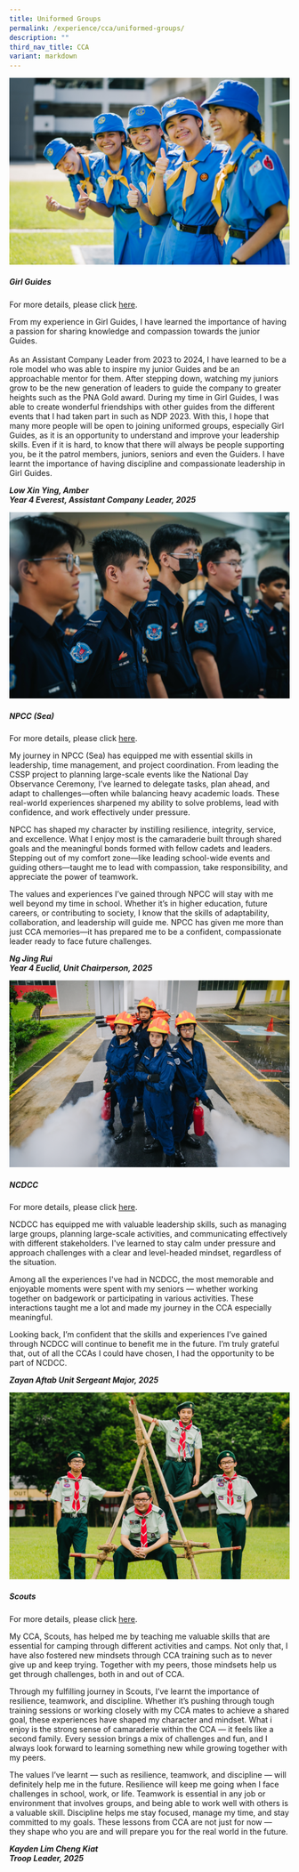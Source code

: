 ```yaml
---
title: Uniformed Groups
permalink: /experience/cca/uniformed-groups/
description: ""
third_nav_title: CCA
variant: markdown
---
```

![](/images/guides-1.jpg)
<h5>Girl Guides</h5>
		
For more details, please click&nbsp;[here](https://staging.d3jwf1tlw34213.amplifyapp.com/experience/cca/uniformed-groups/girl-guides).

From my experience in Girl Guides, I have learned the importance of having a passion for sharing knowledge and compassion towards the junior Guides.<br><br>
As an Assistant Company Leader from 2023 to 2024, I have learned to be a role model who was able to inspire my junior Guides and be an approachable mentor for them. After stepping down, watching my juniors grow to be the new generation of leaders to guide the company to greater heights such as the PNA Gold award. During my time in Girl Guides, I was able to create wonderful friendships with other guides from the different events that I had taken part in such as NDP 2023. With this, I hope that many more people will be open to joining uniformed groups, especially Girl Guides, as it is an opportunity to understand and improve your leadership skills. Even if it is hard, to know that there will always be people supporting you, be it the patrol members, juniors, seniors and even the Guiders.
I have learnt the importance of having discipline and compassionate leadership in Girl Guides.

_**Low Xin Ying, Amber<br>
Year 4 Everest, Assistant Company Leader, 2025**_<br>

![](/images/mwp_highres.jpg)<br>
<h5>NPCC (Sea)</h5>

For more details, please click&nbsp;[here](https://staging.d3jwf1tlw34213.amplifyapp.com/experience/cca/uniformed-groups/npcc-sea).

My journey in NPCC (Sea) has equipped me with essential skills in leadership, time management, and project coordination. From leading the CSSP project to planning large-scale events like the National Day Observance Ceremony, I’ve learned to delegate tasks, plan ahead, and adapt to challenges—often while balancing heavy academic loads. These real-world experiences sharpened my ability to solve problems, lead with confidence, and work effectively under pressure.

NPCC has shaped my character by instilling resilience, integrity, service, and excellence. What I enjoy most is the camaraderie built through shared goals and the meaningful bonds formed with fellow cadets and leaders. Stepping out of my comfort zone—like leading school-wide events and guiding others—taught me to lead with compassion, take responsibility, and appreciate the power of teamwork.

The values and experiences I’ve gained through NPCC will stay with me well beyond my time in school. Whether it’s in higher education, future careers, or contributing to society, I know that the skills of adaptability, collaboration, and leadership will guide me. NPCC has given me more than just CCA memories—it has prepared me to be a confident, compassionate leader ready to face future challenges.
      
_**Ng Jing Rui<br>
Year 4 Euclid, Unit Chairperson, 2025**_

![](/images/ncdcc-1.png)
<h5>NCDCC</h5>

For more details, please click&nbsp;[here](https://staging.d3jwf1tlw34213.amplifyapp.com/experience/cca/uniformed-groups/ncdcc).
    
NCDCC has equipped me with valuable leadership skills, such as managing large groups, planning large-scale activities, and communicating effectively with different stakeholders. I've learned to stay calm under pressure and approach challenges with a clear and level-headed mindset, regardless of the situation.
  
Among all the experiences I've had in NCDCC, the most memorable and enjoyable moments were spent with my seniors — whether working together on badgework or participating in various activities. These interactions taught me a lot and made my journey in the CCA especially meaningful.
  
Looking back, I’m confident that the skills and experiences I’ve gained through NCDCC will continue to benefit me in the future. I’m truly grateful that, out of all the CCAs I could have chosen, I had the opportunity to be part of NCDCC.

**_Zayan Aftab 
Unit Sergeant Major, 2025_**

![](/images/scouts-1.png)
<h5>Scouts</h5>

For more details, please click&nbsp;[here](https://staging.d3jwf1tlw34213.amplifyapp.com/experience/cca/uniformed-groups/scouts).

My CCA, Scouts, has helped me by teaching me valuable skills that are essential for camping through different activities and camps. Not only that, I have also fostered new mindsets through CCA training such as to never give up and keep trying. Together with my peers, those mindsets help us get through challenges, both in and out of CCA.&nbsp;

Through my fulfilling journey in Scouts, I’ve learnt the importance of resilience, teamwork, and discipline. Whether it’s pushing through tough training sessions or working closely with my CCA mates to achieve a shared goal, these experiences have shaped my character and mindset. What i enjoy is the strong sense of camaraderie within the CCA — it feels like a second family. Every session brings a mix of challenges and fun, and I always look forward to learning something new while growing together with my peers.&nbsp;

The values I’ve learnt — such as resilience, teamwork, and discipline — will definitely help me in the future. Resilience will keep me going when I face challenges in school, work, or life. Teamwork is essential in any job or environment that involves groups, and being able to work well with others is a valuable skill. Discipline helps me stay focused, manage my time, and stay committed to my goals. These lessons from CCA are not just for now — they shape who you are and will prepare you for the real world in the future.

_**Kayden Lim Cheng Kiat<br>
Troop Leader, 2025**_